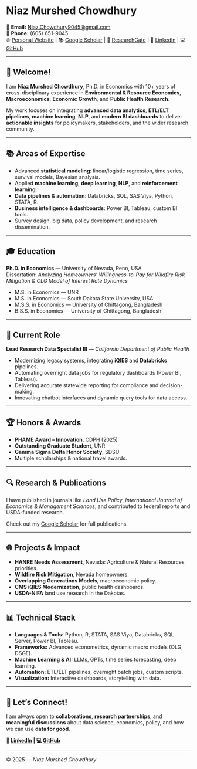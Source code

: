 # Niaz Murshed Chowdhury

📧 **Email:** [Niaz.Chowdhury9045@gmail.com](mailto:Niaz.Chowdhury9045@gmail.com)  
📱 **Phone:** (605) 651-9045  
🌐 [Personal Website](#) | 📚 [Google Scholar](https://scholar.google.com/citations?user=XzvjhcwAAAAJ&hl=en) | 🔬 [ResearchGate](#) | 💼 [LinkedIn](#) | 💻 [GitHub](#)

---

## 👋 Welcome!

I am **Niaz Murshed Chowdhury**, Ph.D. in Economics with 10+ years of cross-disciplinary experience in **Environmental & Resource Economics**, **Macroeconomics**, **Economic Growth**, and **Public Health Research**.  

My work focuses on integrating **advanced data analytics**, **ETL/ELT pipelines**, **machine learning**, **NLP**, and **modern BI dashboards** to deliver **actionable insights** for policymakers, stakeholders, and the wider research community.

---

## 📚 Areas of Expertise

- Advanced **statistical modeling**: linear/logistic regression, time series, survival models, Bayesian analysis.
- Applied **machine learning**, **deep learning**, **NLP**, and **reinforcement learning**.
- **Data pipelines & automation**: Databricks, SQL, SAS Viya, Python, STATA, R.
- **Business intelligence & dashboards**: Power BI, Tableau, custom BI tools.
- Survey design, big data, policy development, and research dissemination.

---

## 🎓 Education

**Ph.D. in Economics** — University of Nevada, Reno, USA  
Dissertation: *Analyzing Homeowners’ Willingness-to-Pay for Wildfire Risk Mitigation & OLG Model of Interest Rate Dynamics*

- M.S. in Economics — UNR
- M.S. in Economics — South Dakota State University, USA
- M.S.S. in Economics — University of Chittagong, Bangladesh
- B.S.S. in Economics — University of Chittagong, Bangladesh

---

## 💼 Current Role

**Lead Research Data Specialist III** — *California Department of Public Health*  
- Modernizing legacy systems, integrating **iQIES** and **Databricks** pipelines.
- Automating overnight data jobs for regulatory dashboards (Power BI, Tableau).
- Delivering accurate statewide reporting for compliance and decision-making.
- Innovating chatbot interfaces and dynamic query tools for data access.

---

## 🏆 Honors & Awards

- **PHAME Award – Innovation**, CDPH (2025)
- **Outstanding Graduate Student**, UNR
- **Gamma Sigma Delta Honor Society**, SDSU
- Multiple scholarships & national travel awards.

---

## 🔍 Research & Publications

I have published in journals like *Land Use Policy*, *International Journal of Economics & Management Sciences*, and contributed to federal reports and USDA-funded research.  

Check out my [Google Scholar](https://scholar.google.com/citations?user=XzvjhcwAAAAJ&hl=en) for full publications.

---

## 🌐 Projects & Impact

- **HANRE Needs Assessment**, Nevada: Agriculture & Natural Resources priorities.
- **Wildfire Risk Mitigation**, Nevada homeowners.
- **Overlapping Generations Models**, macroeconomic policy.
- **CMS iQIES Modernization**, public health dashboards.
- **USDA-NIFA** land use research in the Dakotas.

---

## 📊 Technical Stack

- **Languages & Tools:** Python, R, STATA, SAS Viya, Databricks, SQL Server, Power BI, Tableau.
- **Frameworks:** Advanced econometrics, dynamic macro models (OLG, DSGE).
- **Machine Learning & AI:** LLMs, GPTs, time series forecasting, deep learning.
- **Automation:** ETL/ELT pipelines, overnight batch jobs, custom scripts.
- **Visualization:** Interactive dashboards, storytelling with data.

---

## 📣 Let’s Connect!

I am always open to **collaborations**, **research partnerships**, and **meaningful discussions** about data science, economics, policy, and how we can use **data for good**.

**🔗 [LinkedIn](#) | 💻 [GitHub](#)**

---

© 2025 — *Niaz Murshed Chowdhury*

